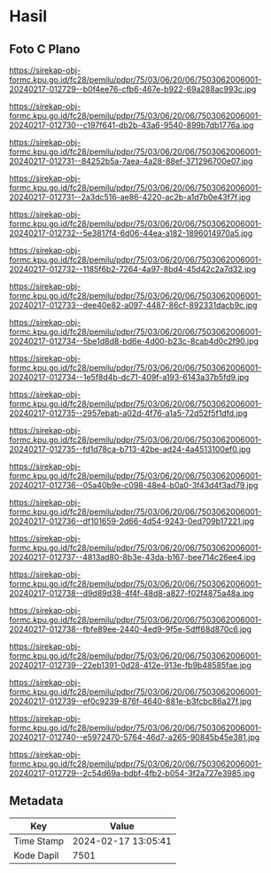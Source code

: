 # Hasil

## Foto C Plano

https://sirekap-obj-formc.kpu.go.id/fc28/pemilu/pdpr/75/03/06/20/06/7503062006001-20240217-012729--b0f4ee76-cfb6-467e-b922-69a288ac993c.jpg

https://sirekap-obj-formc.kpu.go.id/fc28/pemilu/pdpr/75/03/06/20/06/7503062006001-20240217-012730--c197f641-db2b-43a6-9540-899b7db1776a.jpg

https://sirekap-obj-formc.kpu.go.id/fc28/pemilu/pdpr/75/03/06/20/06/7503062006001-20240217-012731--84252b5a-7aea-4a28-88ef-371296700e07.jpg

https://sirekap-obj-formc.kpu.go.id/fc28/pemilu/pdpr/75/03/06/20/06/7503062006001-20240217-012731--2a3dc516-ae86-4220-ac2b-a1d7b0e43f7f.jpg

https://sirekap-obj-formc.kpu.go.id/fc28/pemilu/pdpr/75/03/06/20/06/7503062006001-20240217-012732--5e3817f4-6d06-44ea-a182-1896014970a5.jpg

https://sirekap-obj-formc.kpu.go.id/fc28/pemilu/pdpr/75/03/06/20/06/7503062006001-20240217-012732--1185f6b2-7264-4a97-8bd4-45d42c2a7d32.jpg

https://sirekap-obj-formc.kpu.go.id/fc28/pemilu/pdpr/75/03/06/20/06/7503062006001-20240217-012733--dee40e82-a097-4487-86cf-892331dacb9c.jpg

https://sirekap-obj-formc.kpu.go.id/fc28/pemilu/pdpr/75/03/06/20/06/7503062006001-20240217-012734--5be1d8d8-bd6e-4d00-b23c-8cab4d0c2f90.jpg

https://sirekap-obj-formc.kpu.go.id/fc28/pemilu/pdpr/75/03/06/20/06/7503062006001-20240217-012734--1e5f8d4b-dc71-409f-a193-6143a37b5fd9.jpg

https://sirekap-obj-formc.kpu.go.id/fc28/pemilu/pdpr/75/03/06/20/06/7503062006001-20240217-012735--2957ebab-a02d-4f76-a1a5-72d52f5f1dfd.jpg

https://sirekap-obj-formc.kpu.go.id/fc28/pemilu/pdpr/75/03/06/20/06/7503062006001-20240217-012735--fd1d78ca-b713-42be-ad24-4a4513100ef0.jpg

https://sirekap-obj-formc.kpu.go.id/fc28/pemilu/pdpr/75/03/06/20/06/7503062006001-20240217-012736--05a40b9e-c098-48e4-b0a0-3f43d4f3ad79.jpg

https://sirekap-obj-formc.kpu.go.id/fc28/pemilu/pdpr/75/03/06/20/06/7503062006001-20240217-012736--df101659-2d66-4d54-9243-0ed709b17221.jpg

https://sirekap-obj-formc.kpu.go.id/fc28/pemilu/pdpr/75/03/06/20/06/7503062006001-20240217-012737--4813ad80-8b3e-43da-b167-bee714c26ee4.jpg

https://sirekap-obj-formc.kpu.go.id/fc28/pemilu/pdpr/75/03/06/20/06/7503062006001-20240217-012738--d9d89d38-4f4f-48d8-a827-f02f4875a48a.jpg

https://sirekap-obj-formc.kpu.go.id/fc28/pemilu/pdpr/75/03/06/20/06/7503062006001-20240217-012738--fbfe89ee-2440-4ed9-9f5e-5dff68d870c6.jpg

https://sirekap-obj-formc.kpu.go.id/fc28/pemilu/pdpr/75/03/06/20/06/7503062006001-20240217-012739--22eb1391-0d28-412e-913e-fb9b48585fae.jpg

https://sirekap-obj-formc.kpu.go.id/fc28/pemilu/pdpr/75/03/06/20/06/7503062006001-20240217-012739--ef0c9239-876f-4640-881e-b3fcbc86a27f.jpg

https://sirekap-obj-formc.kpu.go.id/fc28/pemilu/pdpr/75/03/06/20/06/7503062006001-20240217-012740--e5972470-5764-46d7-a265-90845b45e381.jpg

https://sirekap-obj-formc.kpu.go.id/fc28/pemilu/pdpr/75/03/06/20/06/7503062006001-20240217-012729--2c54d69a-bdbf-4fb2-b054-3f2a727e3985.jpg


## Metadata

| Key        | Value               |
| ---------- | ------------------- |
| Time Stamp | 2024-02-17 13:05:41 |
| Kode Dapil | 7501                |



